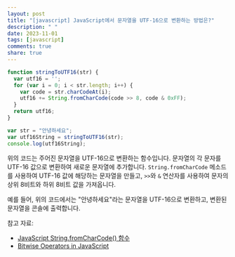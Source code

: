 ```yaml
---
layout: post
title: "[javascript] JavaScript에서 문자열을 UTF-16으로 변환하는 방법은?"
description: " "
date: 2023-11-01
tags: [javascript]
comments: true
share: true
---
```


```javascript
function stringToUTF16(str) {
  var utf16 = '';
  for (var i = 0; i < str.length; i++) {
    var code = str.charCodeAt(i);
    utf16 += String.fromCharCode(code >> 8, code & 0xFF);
  }
  return utf16;
}

var str = "안녕하세요";
var utf16String = stringToUTF16(str);
console.log(utf16String);
```

위의 코드는 주어진 문자열을 UTF-16으로 변환하는 함수입니다. 문자열의 각 문자를 UTF-16 값으로 변환하여 새로운 문자열에 추가합니다. `String.fromCharCode` 메소드를 사용하여 UTF-16 값에 해당하는 문자열을 만들고, `>>`와 `&` 연산자를 사용하여 문자의 상위 8비트와 하위 8비트 값을 가져옵니다.

예를 들어, 위의 코드에서는 "안녕하세요"라는 문자열을 UTF-16으로 변환하고, 변환된 문자열을 콘솔에 출력합니다.

참고 자료:
- [JavaScript String.fromCharCode() 함수](https://developer.mozilla.org/ko/docs/Web/JavaScript/Reference/Global_Objects/String/fromCharCode)
- [Bitwise Operators in JavaScript](https://www.w3schools.com/js/js_bitwise.asp)